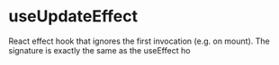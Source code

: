    
# useUpdateEffect

React effect hook that ignores the first invocation (e.g. on mount). The signature is exactly the same as the useEffect ho
 
